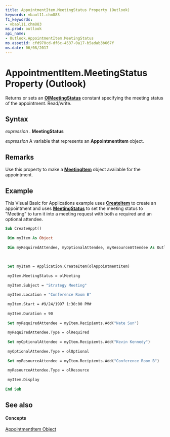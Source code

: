 ```yaml
---
title: AppointmentItem.MeetingStatus Property (Outlook)
keywords: vbaol11.chm883
f1_keywords:
- vbaol11.chm883
ms.prod: outlook
api_name:
- Outlook.AppointmentItem.MeetingStatus
ms.assetid: cfd970cd-df6c-4537-0a17-b5adab3b667f
ms.date: 06/08/2017
---
```



# AppointmentItem.MeetingStatus Property (Outlook)

Returns or sets an **[OlMeetingStatus](olmeetingstatus-enumeration-outlook.md)** constant specifying the meeting status of the appointment. Read/write.


## Syntax

 _expression_ . **MeetingStatus**

 _expression_ A variable that represents an **AppointmentItem** object.


## Remarks

Use this property to make a **[MeetingItem](meetingitem-object-outlook.md)** object available for the appointment.


## Example

This Visual Basic for Applications example uses **[CreateItem](application-createitem-method-outlook.md)** to create an appointment and uses **[MeetingStatus](appointmentitem-meetingstatus-property-outlook.md)** to set the meeting status to "Meeting" to turn it into a meeting request with both a required and an optional attendee.


```vb
Sub CreateAppt() 
 
 Dim myItem As Object 
 
 Dim myRequiredAttendee, myOptionalAttendee, myResourceAttendee As Outlook.Recipient 
 
 
 
 Set myItem = Application.CreateItem(olAppointmentItem) 
 
 myItem.MeetingStatus = olMeeting 
 
 myItem.Subject = "Strategy Meeting" 
 
 myItem.Location = "Conference Room B" 
 
 myItem.Start = #9/24/1997 1:30:00 PM# 
 
 myItem.Duration = 90 
 
 Set myRequiredAttendee = myItem.Recipients.Add("Nate Sun") 
 
 myRequiredAttendee.Type = olRequired 
 
 Set myOptionalAttendee = myItem.Recipients.Add("Kevin Kennedy") 
 
 myOptionalAttendee.Type = olOptional 
 
 Set myResourceAttendee = myItem.Recipients.Add("Conference Room B") 
 
 myResourceAttendee.Type = olResource 
 
 myItem.Display 
 
End Sub
```


## See also


#### Concepts


[AppointmentItem Object](appointmentitem-object-outlook.md)

